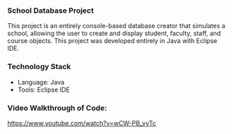 ### School Database Project

This project is an entirely console-based database creator that simulates a school, allowing the user to create and display student, faculty, staff, and course objects. This project was developed entirely in Java with Eclipse IDE.

### Technology Stack

- Language: Java
- Tools: Eclipse IDE

### Video Walkthrough of Code:

https://www.youtube.com/watch?v=wCW-PB_vyTc
